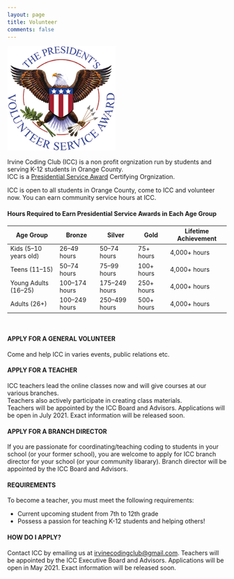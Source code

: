 ```yaml
---
layout: page
title: Volunteer
comments: false
---
```


![](assets/images/pvsa-logo.png)

Irvine Coding Club (ICC) is a non profit orgnization run by students and serving K-12 students in Orange County.  
ICC is a [Presidential Service Award](https://www.presidentialserviceawards.gov/) Certifying Orgnization.

ICC is open to all students in Orange County, come to ICC and volunteer now. You can earn community service hours at ICC.

#### Hours Required to Earn Presidential Service Awards in Each Age Group

| Age Group             |	Bronze        | Silver        |	Gold       |	Lifetime Achievement |
| --------------------- | ------------- | ------------- | ---------- | --------------------- |
| Kids (5–10 years old) |	26–49 hours	  | 50–74 hours	  | 75+ hours	 | 4,000+ hours          |
| Teens (11–15)         | 50–74 hours	  | 75–99 hours   |	100+ hours | 4,000+ hours          |
| Young Adults (16–25)  |	100–174 hours |	175–249 hours	| 250+ hours | 4,000+ hours          |
| Adults (26+)        	| 100–249 hours	| 250–499 hours	| 500+ hours | 4,000+ hours          |

<br/>

#### APPLY FOR A GENERAL VOLUNTEER
Come and help ICC in varies events, public relations etc.

#### APPLY FOR A TEACHER  
ICC teachers lead the online classes now and will give courses at our various branches.   
Teachers also actively participate in creating class materials.  
Teachers will be appointed by the ICC Board and Advisors. Applications will be open in July 2021. Exact information will be released soon.

#### APPLY FOR A BRANCH DIRECTOR
If you are passionate for coordinating/teaching coding to students in your school (or your former school), you are welcome to apply for ICC branch director for your school (or your community libarary). Branch director will be appointed by the ICC Board and Advisors.

#### REQUIREMENTS  
To become a teacher, you must meet the following requirements:
* Current upcoming student from 7th to 12th grade
* Possess a passion for teaching K-12 students and helping others!

#### HOW DO I APPLY?  
Contact ICC by emailing us at irvinecodingclub@gmail.com.
Teachers will be appointed by the ICC Executive Board and Advisors. Applications will be open in May 2021. Exact information will be released soon.

​
